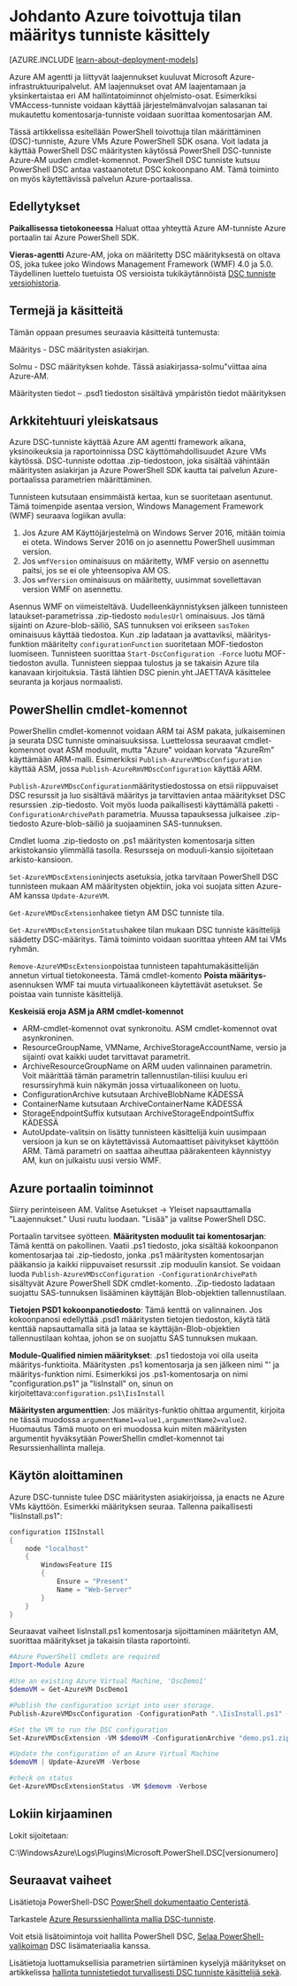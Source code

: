 <properties
   pageTitle="Haluttu Azure yleisiä tilan määritys | Microsoft Azure"
   description="Yleistä Microsoft Azure-tunniste käsittelijä käytön PowerShell haluttu tila-määritys. Esimerkiksi edellytykset, arkkitehtuuri ja cmdlet-komennot..."
   services="virtual-machines-windows"
   documentationCenter=""
   authors="zjalexander"
   manager="timlt"
   editor=""
   tags="azure-service-management,azure-resource-manager"
   keywords=""/>

<tags
   ms.service="virtual-machines-windows"
   ms.devlang="na"
   ms.topic="article"
   ms.tgt_pltfrm="vm-windows"
   ms.workload="na"
   ms.date="09/15/2016"
   ms.author="zachal"/>

# <a name="introduction-to-the-azure-desired-state-configuration-extension-handler"></a>Johdanto Azure toivottuja tilan määritys tunniste käsittely #

[AZURE.INCLUDE [learn-about-deployment-models](../../includes/learn-about-deployment-models-both-include.md)]

Azure AM agentti ja liittyvät laajennukset kuuluvat Microsoft Azure-infrastruktuuripalvelut. AM laajennukset ovat AM laajentamaan ja yksinkertaistaa eri AM hallintatoiminnot ohjelmisto-osat. Esimerkiksi VMAccess-tunniste voidaan käyttää järjestelmänvalvojan salasanan tai mukautettu komentosarja-tunniste voidaan suorittaa komentosarjan AM.

Tässä artikkelissa esitellään PowerShell toivottuja tilan määrittäminen (DSC)-tunniste, Azure VMs Azure PowerShell SDK osana. Voit ladata ja käyttää PowerShell DSC määritysten käytössä PowerShell DSC-tunniste Azure-AM uuden cmdlet-komennot. PowerShell DSC tunniste kutsuu PowerShell DSC antaa vastaanotetut DSC kokoonpano AM. Tämä toiminto on myös käytettävissä palvelun Azure-portaalissa.

## <a name="prerequisites"></a>Edellytykset ##
**Paikallisessa tietokoneessa** Haluat ottaa yhteyttä Azure AM-tunniste Azure portaalin tai Azure PowerShell SDK. 

**Vieras-agentti** Azure-AM, joka on määritetty DSC määrityksestä on oltava OS, joka tukee joko Windows Management Framework (WMF) 4.0 ja 5.0. Täydellinen luettelo tuetuista OS versioista tukikäytännöistä [DSC tunniste versiohistoria](https://blogs.msdn.microsoft.com/powershell/2014/11/20/release-history-for-the-azure-dsc-extension/).

## <a name="terms-and-concepts"></a>Termejä ja käsitteitä ##
Tämän oppaan presumes seuraavia käsitteitä tuntemusta:

Määritys - DSC määritysten asiakirjan. 

Solmu - DSC määrityksen kohde. Tässä asiakirjassa-solmu"viittaa aina Azure-AM.

Määritysten tiedot – .psd1 tiedoston sisältävä ympäristön tiedot määrityksen

## <a name="architectural-overview"></a>Arkkitehtuuri yleiskatsaus ##

Azure DSC-tunniste käyttää Azure AM agentti framework aikana, yksinoikeuksia ja raportoinnissa DSC käyttömahdollisuudet Azure VMs käytössä. DSC-tunniste odottaa .zip-tiedostoon, joka sisältää vähintään määritysten asiakirjan ja Azure PowerShell SDK kautta tai palvelun Azure-portaalissa parametrien määrittäminen.

Tunnisteen kutsutaan ensimmäistä kertaa, kun se suoritetaan asentunut. Tämä toimenpide asentaa version, Windows Management Framework (WMF) seuraava logiikan avulla:

1. Jos Azure AM Käyttöjärjestelmä on Windows Server 2016, mitään toimia ei oteta. Windows Server 2016 on jo asennettu PowerShell uusimman version.
2. Jos `wmfVersion` ominaisuus on määritetty, WMF versio on asennettu paitsi, jos se ei ole yhteensopiva AM OS.
3. Jos `wmfVersion` ominaisuus on määritetty, uusimmat sovellettavan version WMF on asennettu.

Asennus WMF on viimeisteltävä. Uudelleenkäynnistyksen jälkeen tunnisteen lataukset-parametrissa .zip-tiedosto `modulesUrl` ominaisuus. Jos tämä sijainti on Azure-blob-säiliö, SAS tunnuksen voi erikseen `sasToken` ominaisuus käyttää tiedostoa. Kun .zip ladataan ja avattaviksi, määritys-funktion määritelty `configurationFunction` suoritetaan MOF-tiedoston luomiseen. Tunnisteen suorittaa `Start-DscConfiguration -Force` luotu MOF-tiedoston avulla. Tunnisteen sieppaa tulostus ja se takaisin Azure tila kanavaan kirjoituksia. Tästä lähtien DSC pienin.yht.JAETTAVA käsittelee seuranta ja korjaus normaalisti. 

## <a name="powershell-cmdlets"></a>PowerShellin cmdlet-komennot ##

PowerShellin cmdlet-komennot voidaan ARM tai ASM pakata, julkaiseminen ja seurata DSC tunniste ominaisuuksissa. Luettelossa seuraavat cmdlet-komennot ovat ASM moduulit, mutta "Azure" voidaan korvata "AzureRm" käyttämään ARM-malli. Esimerkiksi `Publish-AzureVMDscConfiguration` käyttää ASM, jossa `Publish-AzureRmVMDscConfiguration` käyttää ARM. 

`Publish-AzureVMDscConfiguration`määritystiedostossa on etsii riippuvaiset DSC resurssit ja luo sisältävä määritys ja tarvittavien antaa määritykset DSC resurssien .zip-tiedosto. Voit myös luoda paikallisesti käyttämällä paketti `-ConfigurationArchivePath` parametria. Muussa tapauksessa julkaisee .zip-tiedosto Azure-blob-säiliö ja suojaaminen SAS-tunnuksen.

Cmdlet luoma .zip-tiedosto on .ps1 määritysten komentosarja sitten arkistokansio ylimmällä tasolla. Resursseja on moduuli-kansio sijoitetaan arkisto-kansioon. 

`Set-AzureVMDscExtension`injects asetuksia, jotka tarvitaan PowerShell DSC tunnisteen mukaan AM määritysten objektiin, joka voi suojata sitten Azure-AM kanssa `Update-AzureVM`.

`Get-AzureVMDscExtension`hakee tietyn AM DSC tunniste tila. 

`Get-AzureVMDscExtensionStatus`hakee tilan mukaan DSC tunniste käsittelijä säädetty DSC-määritys. Tämä toiminto voidaan suorittaa yhteen AM tai VMs ryhmän.

`Remove-AzureVMDscExtension`poistaa tunnisteen tapahtumakäsittelijän annetun virtual tietokoneesta. Tämä cmdlet-komento **Poista määritys-** asennuksen WMF tai muuta virtuaalikoneen käytettävät asetukset. Se poistaa vain tunniste käsittelijä. 

**Keskeisiä eroja ASM ja ARM cmdlet-komennot**

- ARM-cmdlet-komennot ovat synkronoitu. ASM cmdlet-komennot ovat asynkroninen.
- ResourceGroupName, VMName, ArchiveStorageAccountName, versio ja sijainti ovat kaikki uudet tarvittavat parametrit.
- ArchiveResourceGroupName on ARM uuden valinnainen parametrin. Voit määrittää tämän parametrin tallennustilan-tiliisi kuuluu eri resurssiryhmä kuin näkymän jossa virtuaalikoneen on luotu.
- ConfigurationArchive kutsutaan ArchiveBlobName KÄDESSÄ
- ContainerName kutsutaan ArchiveContainerName KÄDESSÄ
- StorageEndpointSuffix kutsutaan ArchiveStorageEndpointSuffix KÄDESSÄ
- AutoUpdate-valitsin on lisätty tunnisteen käsittelijä kuin uusimpaan versioon ja kun se on käytettävissä Automaattiset päivitykset käyttöön ARM. Tämä parametri on saattaa aiheuttaa päärakenteen käynnistyy AM, kun on julkaistu uusi versio WMF. 


## <a name="azure-portal-functionality"></a>Azure portaalin toiminnot ##
Siirry perinteiseen AM. Valitse Asetukset -> Yleiset napsauttamalla "Laajennukset." Uusi ruutu luodaan. "Lisää" ja valitse PowerShell DSC.

Portaalin tarvitsee syötteen.
**Määritysten moduulit tai komentosarjan**: Tämä kenttä on pakollinen. Vaatii .ps1 tiedosto, joka sisältää kokoonpanon komentosarjaa tai .zip-tiedosto, jonka .ps1 määritysten komentosarjan pääkansio ja kaikki riippuvaiset resurssit .zip moduulin kansiot. Se voidaan luoda `Publish-AzureVMDscConfiguration -ConfigurationArchivePath` sisältyvät Azure PowerShell SDK cmdlet-komento. .Zip-tiedosto ladataan suojattu SAS-tunnuksen lisääminen käyttäjän Blob-objektien tallennustilaan. 

**Tietojen PSD1 kokoonpanotiedosto**: Tämä kenttä on valinnainen. Jos kokoonpanosi edellyttää .psd1 määritysten tietojen tiedoston, käytä tätä kenttää napsauttamalla sitä ja lataa se käyttäjän-Blob-objektien tallennustilaan kohtaa, johon se on suojattu SAS tunnuksen mukaan. 
 
**Module-Qualified nimien määritykset**: .ps1 tiedostoja voi olla useita määritys-funktioita. Määritysten .ps1 komentosarja ja sen jälkeen nimi "\' ja määritys-funktion nimi. Esimerkiksi jos .ps1-komentosarja on nimi "configuration.ps1" ja "IisInstall" on, sinun on kirjoitettava:`configuration.ps1\IisInstall`

**Määritysten argumenttien**: Jos määritys-funktio ohittaa argumentit, kirjoita ne tässä muodossa `argumentName1=value1,argumentName2=value2`. Huomautus Tämä muoto on eri muodossa kuin miten määritysten argumentit hyväksytään PowerShellin cmdlet-komennot tai Resurssienhallinta malleja. 

## <a name="getting-started"></a>Käytön aloittaminen ##

Azure DSC-tunniste tulee DSC määritysten asiakirjoissa, ja enacts ne Azure VMs käyttöön. Esimerkki määrityksen seuraa. Tallenna paikallisesti "IisInstall.ps1":

```powershell
configuration IISInstall 
{ 
    node "localhost"
    { 
        WindowsFeature IIS 
        { 
            Ensure = "Present" 
            Name = "Web-Server"                       
        } 
    } 
}
```

Seuraavat vaiheet IisInstall.ps1 komentosarja sijoittaminen määritetyn AM, suorittaa määritykset ja takaisin tilasta raportointi.
 
```powershell
#Azure PowerShell cmdlets are required
Import-Module Azure

#Use an existing Azure Virtual Machine, 'DscDemo1'
$demoVM = Get-AzureVM DscDemo1

#Publish the configuration script into user storage.
Publish-AzureVMDscConfiguration -ConfigurationPath ".\IisInstall.ps1" -StorageContext $storageContext -Verbose -Force

#Set the VM to run the DSC configuration
Set-AzureVMDscExtension -VM $demoVM -ConfigurationArchive "demo.ps1.zip" -StorageContext $storageContext -ConfigurationName "runScript" -Verbose

#Update the configuration of an Azure Virtual Machine
$demoVM | Update-AzureVM -Verbose

#check on status
Get-AzureVMDscExtensionStatus -VM $demovm -Verbose
```

## <a name="logging"></a>Lokiin kirjaaminen ##

Lokit sijoitetaan:

C:\WindowsAzure\Logs\Plugins\Microsoft.PowerShell.DSC\[versionumero]

## <a name="next-steps"></a>Seuraavat vaiheet ##

Lisätietoja PowerShell-DSC [PowerShell dokumentaatio Centeristä](https://msdn.microsoft.com/powershell/dsc/overview). 

Tarkastele [Azure Resurssienhallinta mallia DSC-tunniste](virtual-machines-windows-extensions-dsc-template.md
). 

Voit etsiä lisätoimintoja voit hallita PowerShell DSC, [Selaa PowerShell-valikoiman](https://www.powershellgallery.com/packages?q=DscResource&x=0&y=0) DSC lisämateriaalia kanssa.

Lisätietoja luottamuksellisia parametrien siirtäminen kyselyjä määritykset on artikkelissa [hallinta tunnistetiedot turvallisesti DSC tunniste käsittelijä sekä](virtual-machines-windows-extensions-dsc-credentials.md).
